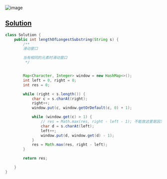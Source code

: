![image](https://github.com/kkkkevx/DSA2/assets/108632304/d2a4a6f9-aad8-4855-bbbd-ca5e739256ad)

## [Solution](https://leetcode.cn/problems/longest-substring-without-repeating-characters/description/)

```java
class Solution {
    public int lengthOfLongestSubstring(String s) {
        /**
        滑动窗口 

        当有相同的元素时滑动窗口
         */


        Map<Character, Integer> window = new HashMap<>();
        int left = 0, right = 0;
        int res = 0;

        while (right < s.length()) {
            char c = s.charAt(right);
            right++;
            window.put(c, window.getOrDefault(c, 0) + 1);

            while (window.get(c) > 1) {
                // res = Math.max(res, right - left - 1); 不能放这里是因为这时候window里面包含重复的元素
                char d = s.charAt(left);
                left++;
                window.put(d, window.get(d) - 1);
            }
            res = Math.max(res, right - left);
        }

        return res;

    }
}
```
